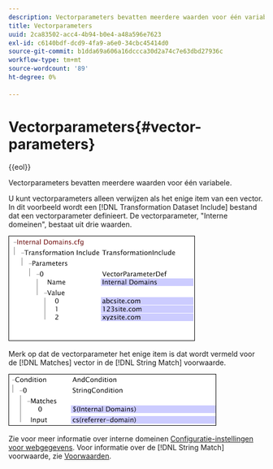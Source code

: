 ```yaml
---
description: Vectorparameters bevatten meerdere waarden voor één variabele.
title: Vectorparameters
uuid: 2ca83502-acc4-4b94-b0e4-a48a596e7623
exl-id: c6140bdf-dcd9-4fa9-a6e0-34cbc45414d0
source-git-commit: b1dda69a606a16dccca30d2a74c7e63dbd27936c
workflow-type: tm+mt
source-wordcount: '89'
ht-degree: 0%

---
```


# Vectorparameters{#vector-parameters}

{{eol}}

Vectorparameters bevatten meerdere waarden voor één variabele.

U kunt vectorparameters alleen verwijzen als het enige item van een vector. In dit voorbeeld wordt een [!DNL Transformation Dataset Include] bestand dat een vectorparameter definieert. De vectorparameter, &quot;Interne domeinen&quot;, bestaat uit drie waarden.

![](assets/cfg_WebParameters_InternalDomains.png)

Merk op dat de vectorparameter het enige item is dat wordt vermeld voor de [!DNL Matches] vector in de [!DNL String Match] voorwaarde.

![](assets/cfg_Parameters_InternalDomains_Ref.png)

Zie voor meer informatie over interne domeinen [Configuratie-instellingen voor webgegevens](../../../../home/c-dataset-const-proc/c-config-web-data/c-config-web-data.md#concept-9a306b65483a484bb3f6f3c1d7e77519). Voor informatie over de [!DNL String Match] voorwaarde, zie [Voorwaarden](../../../../home/c-dataset-const-proc/c-conditions/c-abt-cond.md).
